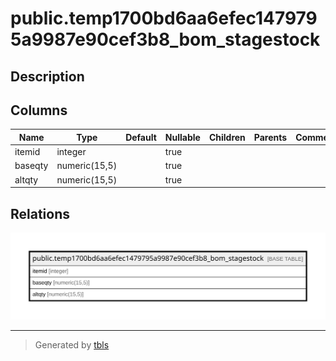 # public.temp1700bd6aa6efec1479795a9987e90cef3b8_bom_stagestock

## Description

## Columns

| Name | Type | Default | Nullable | Children | Parents | Comment |
| ---- | ---- | ------- | -------- | -------- | ------- | ------- |
| itemid | integer |  | true |  |  |  |
| baseqty | numeric(15,5) |  | true |  |  |  |
| altqty | numeric(15,5) |  | true |  |  |  |

## Relations

![er](public.temp1700bd6aa6efec1479795a9987e90cef3b8_bom_stagestock.svg)

---

> Generated by [tbls](https://github.com/k1LoW/tbls)
